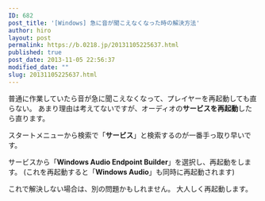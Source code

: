 ```yaml
---
ID: 682
post_title: '[Windows] 急に音が聞こえなくなった時の解決方法'
author: hiro
layout: post
permalink: https://b.0218.jp/20131105225637.html
published: true
post_date: 2013-11-05 22:56:37
modified_date: ""
slug: 20131105225637.html
---
```

普通に作業していたら音が急に聞こえなくなって、プレイヤーを再起動しても直らない。
あまり理由は考えてないですが、オーディオの<strong>サービスを再起動</strong>したら直ります。
<!--more-->
スタートメニューから検索で「<strong>サービス</strong>」と検索するのが一番手っ取り早いです。

サービスから「<strong>Windows Audio Endpoint Builder</strong>」を選択し、再起動をします。
(これを再起動すると「<strong>Windows Audio</strong>」も同時に再起動されます)

これで解決しない場合は、別の問題かもしれません。
大人しく再起動します。